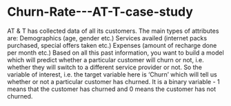 # Churn-Rate---AT-T-case-study
AT &amp; T has collected data of all its customers. The main types of attributes are:      Demographics (age, gender etc.)     Services availed (internet packs purchased, special offers taken etc.)     Expenses (amount of recharge done per month etc.)     Based on all this past information, you want to build a model which will predict whether a particular customer will churn or not, i.e. whether they will switch to a different service provider or not. So the variable of interest, i.e. the target variable here is ‘Churn’ which will tell us whether or not a particular customer has churned. It is a binary variable - 1 means that the customer has churned and 0 means the customer has not churned.
